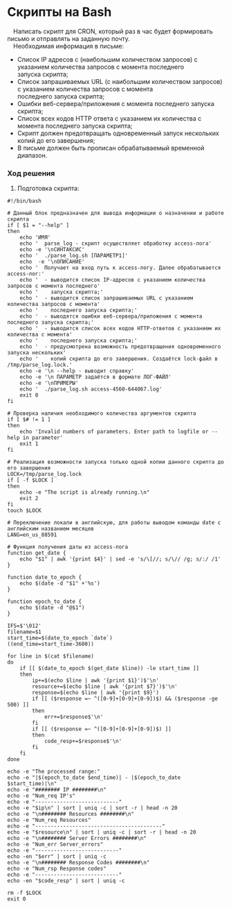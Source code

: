 # Скрипты на Bash #
&ensp;&ensp;Написать скрипт для CRON, который раз в час будет формировать письмо и отправлять на заданную почту.<br/>
&ensp;&ensp;Необходимая информация в письме:<br/>
- Список IP адресов с (наибольшим количеством запросов) с указанием количества запросов с момента последнего<br/>
  запуска скрипта;<br/>
- Список запрашиваемых URL (с наибольшим количеством запросов) с указанием количества запросов с момента<br/>
  последнего запуска скрипта;<br/>
- Ошибки веб-сервера/приложения с момента последнего запуска скрипта;<br/>
- Список всех кодов HTTP ответа с указанием их количества с момента последнего запуска скрипта;<br/>
- Скрипт должен предотвращать одновременный запуск нескольких копий до его завершения;<br/>
- В письме должен быть прописан обрабатываемый временной диапазон.<br/>
### Ход решения ###
1. Подготовка скрипта:<br/>
```shell
#!/bin/bash

# Данный блок предназначен для вывода информации о назначении и работе скрипта
if [ $1 = "--help" ]
then
    echo 'ИМЯ'
    echo '  parse_log - скрипт осуществляет обработку access-лога'
    echo -e '\nСИНТАКСИС'
    echo '  ./parse_log.sh [ПАРАМЕТР1]'
    echo  -e '\nОПИСАНИЕ'
    echo '  Получает на вход путь к access-логу. Далее обрабатывается access-лог:'
    echo '  - выводится список IP-адресов с указанием количества запросов с момента последнего'
    echo '    запуска скрипта;'
    echo '  - выводится список запрашиваемых URL с указанием количества запросов с момента'
    echo '    последнего запуска скрипта;'
    echo '  - выводятся ошибки веб-сервера/приложения с момента последнего запуска скрипта;'
    echo '  - выводится список всех кодов HTTP-ответов с указанием их количества с момента'
    echo '    последнего запуска скрипта;'
    echo '  - предусмотрена возможность предотвращения одновременного запуска нескольких'
    echo '    копий скрипта до его завершения. Cоздаётся lock-файл в /tmp/parse_log.lock.'
    echo -e '\n --help - выводит справку'
    echo -e '\n ПАРАМЕТР задаётся в формате ЛОГ-ФАЙЛ'
    echo -e '\nПРИМЕРЫ'
    echo '  ./parse_log.sh access-4560-644067.log'
    exit 0
fi 

# Проверка наличия необходимого количества аргументов скрипта
if [ $# != 1 ]
then
    echo 'Invalid numbers of parameters. Enter path to logfile or --help in parameter'
    exit 1
fi

# Реализация возможности запуска только одной копии данного скрипта до его завершения
LOCK=/tmp/parse_log.lock
if [ -f $LOCK ]
then
    echo -e "The script is already running.\n"
    exit 2
fi
touch $LOCK

# Переключение локали в английскую, для работы выводом команды date с английским названием месяцев
LANG=en_us_88591

# Функция получения даты из access-лога
function get_date {
    echo "$1" | awk '{print $4}' | sed -e 's/\[//; s/\// /g; s/:/ /1'
}

function date_to_epoch {
    echo $(date -d "$1" +'%s')
}

function epoch_to_date {
    echo $(date -d "@$1")
}

IFS=$'\012'
filename=$1
start_time=$(date_to_epoch `date`)
((end_time=start_time-3600))

for line in $(cat $filename) 
do
    if [[ $(date_to_epoch $(get_date $line)) -le start_time ]]
    then
        ip+=$(echo $line | awk '{print $1}')$'\n'
        resource+=$(echo $line | awk '{print $7}')$'\n'
        response=$(echo $line | awk '{print $9}')
        if [[ ($response =~ ^([0-9]+[0-9]+[0-9])$) && ($response -ge 500) ]]
        then 
            err+=$response$'\n'
        fi
        if [[ ($response =~ ^([0-9]+[0-9]+[0-9])$) ]]
        then 
            code_resp+=$response$'\n'
        fi
    fi
done

echo -e "The processed range:"
echo -e "|$(epoch_to_date $end_time)| - |$(epoch_to_date $start_time)|\n"
echo -e "######## IP ########\n"
echo -e "Num_req IP's"
echo -e "---------------------------"
echo -e "$ip\n" | sort | uniq -c | sort -r | head -n 20
echo -e "\n######## Resources ########\n"
echo -e "Num_req Resources"
echo -e "-----------------------------------------"
echo -e "$resource\n" | sort | uniq -c | sort -r | head -n 20
echo -e "\n######## Server Errors ########\n"
echo -e "Num_err Server_errors"
echo -e "---------------------------"
echo -en "$err" | sort | uniq -c
echo -e "\n######## Response Codes ########\n"
echo -e "Num_rsp Response codes"
echo -e "---------------------------"
echo -en "$code_resp" | sort | uniq -c

rm -f $LOCK
exit 0
```
